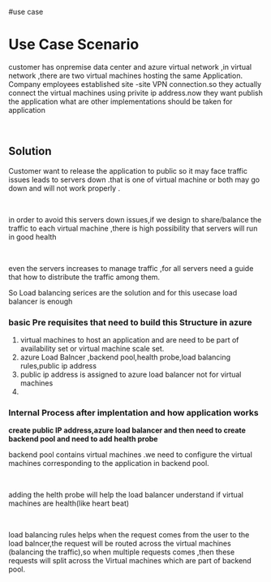#use case
<h1>Use Case Scenario</h1>
<p>customer has onpremise data center and azure virtual network ,in virtual network ,there are two virtual machines hosting the same Application. Company employees established site -site VPN connection.so they actually connect the virtual machines using privite ip address.now they want publish the application 
what are other implementations should be taken for application</p><br>
<h2>Solution</h2>
<p>Customer want to release the application to public so it may face traffic issues leads to servers down .that is one of virtual machine or both may go down and will not work properly .</p><br>
<p>in order to avoid this servers down issues,if we design to share/balance the traffic to each virtual machine ,there is high possibility that servers will run in good health</p><br>
<p>even the servers increases to manage traffic ,for all servers need a guide that how to distribute the traffic among them.</p>
<p>So Load balancing serices are the solution and for this usecase load balancer is enough </p>
<h3>basic Pre requisites that need to build this Structure in azure </h3>
<ol>
<li>virtual machines to host an application and are need to be part of availability set or virtual machine scale set.</li>
<li>azure Load Balncer ,backend pool,health probe,load balancing rules,public ip address </li>
<li>public ip address is assigned to azure load balancer not for virtual machines <li>
</ol>
<h3>Internal Process after implentation and how application works</h3>
<b>create public IP address,azure load balancer and then need to create backend pool and need to add health probe</b>
<p>backend pool contains virtual machines .we need to configure the virtual machines corresponding to the application in backend pool. </p><br>
<p>adding the helth probe will help the load balancer understand if virtual machines are health(like heart beat) </p><br>
<p>load balancing rules helps when the request comes from the user to the load balncer,the request will be routed across the virtual machines (balancing the traffic),so when multiple requests comes ,then these requests will split across the Virtual machines which are part of backend pool.</p>

